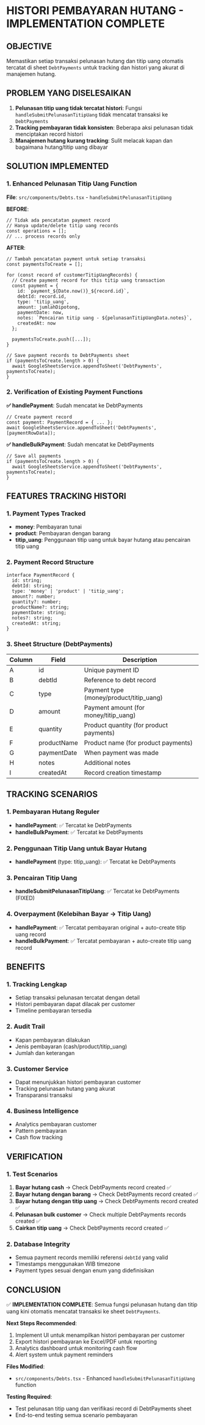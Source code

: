 # HISTORI PEMBAYARAN HUTANG - IMPLEMENTATION COMPLETE

## OBJECTIVE
Memastikan setiap transaksi pelunasan hutang dan titip uang otomatis tercatat di sheet `DebtPayments` untuk tracking dan histori yang akurat di manajemen hutang.

## PROBLEM YANG DISELESAIKAN
1. **Pelunasan titip uang tidak tercatat histori**: Fungsi `handleSubmitPelunasanTitipUang` tidak mencatat transaksi ke `DebtPayments`
2. **Tracking pembayaran tidak konsisten**: Beberapa aksi pelunasan tidak menciptakan record histori
3. **Manajemen hutang kurang tracking**: Sulit melacak kapan dan bagaimana hutang/titip uang dibayar

## SOLUTION IMPLEMENTED

### 1. Enhanced Pelunasan Titip Uang Function
**File**: `src/components/Debts.tsx` - `handleSubmitPelunasanTitipUang`

**BEFORE**:
```tsx
// Tidak ada pencatatan payment record
// Hanya update/delete titip uang records
const operations = [];
// ... process records only
```

**AFTER**:
```tsx
// Tambah pencatatan payment untuk setiap transaksi
const paymentsToCreate = [];

for (const record of customerTitipUangRecords) {
  // Create payment record for this titip uang transaction
  const payment = {
    id: `payment_${Date.now()}_${record.id}`,
    debtId: record.id,
    type: 'titip_uang',
    amount: jumlahDipotong,
    paymentDate: now,
    notes: `Pencairan titip uang - ${pelunasanTitipUangData.notes}`,
    createdAt: now
  };

  paymentsToCreate.push([...]);
}

// Save payment records to DebtPayments sheet
if (paymentsToCreate.length > 0) {
  await GoogleSheetsService.appendToSheet('DebtPayments', paymentsToCreate);
}
```

### 2. Verification of Existing Payment Functions

**✅ handlePayment**: Sudah mencatat ke DebtPayments
```tsx
// Create payment record
const payment: PaymentRecord = { ... };
await GoogleSheetsService.appendToSheet('DebtPayments', [paymentRowData]);
```

**✅ handleBulkPayment**: Sudah mencatat ke DebtPayments
```tsx
// Save all payments
if (paymentsToCreate.length > 0) {
  await GoogleSheetsService.appendToSheet('DebtPayments', paymentsToCreate);
}
```

## FEATURES TRACKING HISTORI

### 1. Payment Types Tracked
- **money**: Pembayaran tunai
- **product**: Pembayaran dengan barang  
- **titip_uang**: Penggunaan titip uang untuk bayar hutang atau pencairan titip uang

### 2. Payment Record Structure
```tsx
interface PaymentRecord {
  id: string;
  debtId: string;
  type: 'money' | 'product' | 'titip_uang';
  amount?: number;
  quantity?: number;
  productName?: string;
  paymentDate: string;
  notes?: string;
  createdAt: string;
}
```

### 3. Sheet Structure (DebtPayments)
| Column | Field | Description |
|--------|-------|-------------|
| A | id | Unique payment ID |
| B | debtId | Reference to debt record |
| C | type | Payment type (money/product/titip_uang) |
| D | amount | Payment amount (for money/titip_uang) |
| E | quantity | Product quantity (for product payments) |
| F | productName | Product name (for product payments) |
| G | paymentDate | When payment was made |
| H | notes | Additional notes |
| I | createdAt | Record creation timestamp |

## TRACKING SCENARIOS

### 1. Pembayaran Hutang Reguler
- **handlePayment**: ✅ Tercatat ke DebtPayments
- **handleBulkPayment**: ✅ Tercatat ke DebtPayments

### 2. Penggunaan Titip Uang untuk Bayar Hutang
- **handlePayment** (type: titip_uang): ✅ Tercatat ke DebtPayments

### 3. Pencairan Titip Uang
- **handleSubmitPelunasanTitipUang**: ✅ Tercatat ke DebtPayments (FIXED)

### 4. Overpayment (Kelebihan Bayar → Titip Uang)
- **handlePayment**: ✅ Tercatat pembayaran original + auto-create titip uang record
- **handleBulkPayment**: ✅ Tercatat pembayaran + auto-create titip uang record

## BENEFITS

### 1. Tracking Lengkap
- Setiap transaksi pelunasan tercatat dengan detail
- Histori pembayaran dapat dilacak per customer
- Timeline pembayaran tersedia

### 2. Audit Trail
- Kapan pembayaran dilakukan
- Jenis pembayaran (cash/product/titip_uang)
- Jumlah dan keterangan

### 3. Customer Service
- Dapat menunjukkan histori pembayaran customer
- Tracking pelunasan hutang yang akurat
- Transparansi transaksi

### 4. Business Intelligence
- Analytics pembayaran customer
- Pattern pembayaran
- Cash flow tracking

## VERIFICATION

### 1. Test Scenarios
1. **Bayar hutang cash** → Check DebtPayments record created ✅
2. **Bayar hutang dengan barang** → Check DebtPayments record created ✅
3. **Bayar hutang dengan titip uang** → Check DebtPayments record created ✅
4. **Pelunasan bulk customer** → Check multiple DebtPayments records created ✅
5. **Cairkan titip uang** → Check DebtPayments record created ✅

### 2. Database Integrity
- Semua payment records memiliki referensi `debtId` yang valid
- Timestamps menggunakan WIB timezone
- Payment types sesuai dengan enum yang didefinisikan

## CONCLUSION

✅ **IMPLEMENTATION COMPLETE**: Semua fungsi pelunasan hutang dan titip uang kini otomatis mencatat transaksi ke sheet `DebtPayments`.

**Next Steps Recommended**:
1. Implement UI untuk menampilkan histori pembayaran per customer
2. Export histori pembayaran ke Excel/PDF untuk reporting
3. Analytics dashboard untuk monitoring cash flow
4. Alert system untuk payment reminders

**Files Modified**:
- `src/components/Debts.tsx` - Enhanced `handleSubmitPelunasanTitipUang` function

**Testing Required**:
- Test pelunasan titip uang dan verifikasi record di DebtPayments sheet
- End-to-end testing semua scenario pembayaran
